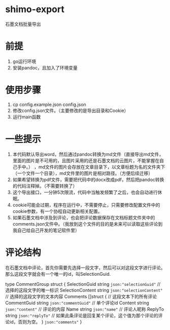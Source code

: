 # shimo-export
石墨文档批量导出

# 前提
1. go运行环境
2. 安装pandoc，且加入了环境变量

# 使用步骤
1. cp config.example.json config.json
2. 修改config.json文件。（主要修改的是导出目录和Cookie）
3. 运行main函数

# 一些提示
1. 本代码默认导出word，然后通过pandoc转换为md文件（直接导出md文件，里面的图片是不可用的，且图片采用的还是石墨文档的云图片，不能掌握在自己手中。） ，md文件的图片会存放在文章目录下，以文章标题为名的文件夹下（一个文件一个目录），md文件里的图片是相对路径。（方便后续迁移）
2. 如果希望转换为pdf文件，需要把代码中的docx改成pdf，然后把pandoc转换的代码注释掉。（不需要转换了）
3. 这个导出接口，一分钟5次限流，代码中当触发频繁了之后，也会自动进行休眠。
4. cookie可能会过期，程序在运行中，不需要停止，只需要修改配置文件中的cookie参数，有一个协程自动更新相关配置。
5. 如果石墨文档中涉及到评论，也会把评论数据保存在文档标题文件夹中的comments.json文件中。（我放到这个文件的目的是未来可以读取这些评论到我自己给自己开发的笔记软件里）

# 评论结构

在石墨文档中评论，首先你需要先选择一段文字，然后可以对这段文字进行评论。那么这段文字就会有一个唯一的id，叫SelectionGuid.

type CommentGroup struct {
    SelectionGuid    string `json:"selectionGuid"`  // 选择的这段文字的唯一标识
    SelectionContent string `json:"selectionContent"`  // 选择的这段文字的文本内容
    Comments         []struct {  // 这段文本下的所有评论
        CommentGuid string `json:"commentGuid"`  // 单个评论id
        Content     string `json:"content"`  // 评论的内容
        Name        string `json:"name"`  // 评论人昵称
        ReplyTo     string `json:"replyTo"`  // 如果此条评论是回复某个评论，这个值为那个评论的评论id，否则为空。
    } `json:"comments"`
}